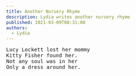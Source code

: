 ```yaml
---
title: Another Nursery Rhyme
description: Lydia writes another nursery rhyme
published: 2021-03-09T08:31:00
authors:
  - Lydia
---
```

<pre>Lucy Lockett lost her mommy 
Kitty Fisher found her. 
Not any soul was in her 
Only a dress around her.</pre>